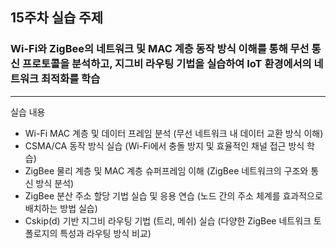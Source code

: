 ## 15주차 실습 주제

### Wi-Fi와 ZigBee의 네트워크 및 MAC 계층 동작 방식 이해를 통해 무선 통신 프로토콜을 분석하고, 지그비 라우팅 기법을 실습하여 IoT 환경에서의 네트워크 최적화를 학습
---
실습 내용
- Wi-Fi MAC 계층 및 데이터 프레임 분석 (무선 네트워크 내 데이터 교환 방식 이해)
- CSMA/CA 동작 방식 실습 (Wi-Fi에서 충돌 방지 및 효율적인 채널 접근 방식 학습)
- ZigBee 물리 계층 및 MAC 계층 슈퍼프레임 이해 (ZigBee 네트워크의 구조와 통신 방식 분석)
- ZigBee 분산 주소 할당 기법 실습 및 응용 연습 (노드 간의 주소 체계를 효과적으로 배치하는 방법 실습)
- Cskip(d) 기반 지그비 라우팅 기법 (트리, 메쉬) 실습 (다양한 ZigBee 네트워크 토폴로지의 특성과 라우팅 방식 비교)
